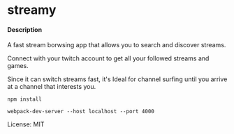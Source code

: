 streamy
=========

#### Description

A fast stream borwsing app that allows you to search and discover streams.

Connect with your twitch account to get all your followed streams and games.

Since it can switch streams fast, it's Ideal for channel surfing until you 
arrive at a channel that interests you.

```
npm install

webpack-dev-server --host localhost --port 4000
```

License: MIT

